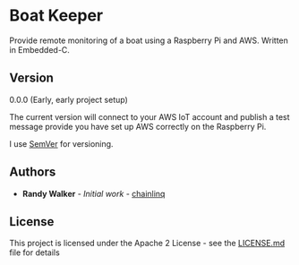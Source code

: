 # Boat Keeper

Provide remote monitoring of a boat using a Raspberry Pi and AWS. Written in Embedded-C.

## Version
0.0.0 (Early, early project setup)

The current version will connect to your AWS IoT account and publish a test message provide you have set up AWS correctly on the Raspberry Pi.

I use [SemVer](http://semver.org/) for versioning. 

## Authors

* **Randy Walker** - *Initial work* - [chainlinq](https://github.com/chainlinq)

## License

This project is licensed under the Apache 2 License - see the [LICENSE.md](LICENSE.md) file for details

